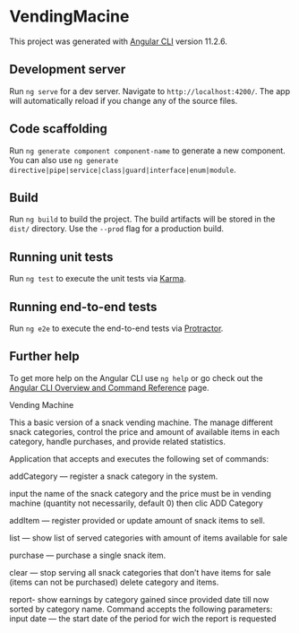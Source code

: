 # VendingMacine

This project was generated with [Angular CLI](https://github.com/angular/angular-cli) version 11.2.6.

## Development server

Run `ng serve` for a dev server. Navigate to `http://localhost:4200/`. The app will automatically reload if you change any of the source files.

## Code scaffolding

Run `ng generate component component-name` to generate a new component. You can also use `ng generate directive|pipe|service|class|guard|interface|enum|module`.

## Build

Run `ng build` to build the project. The build artifacts will be stored in the `dist/` directory. Use the `--prod` flag for a production build.

## Running unit tests

Run `ng test` to execute the unit tests via [Karma](https://karma-runner.github.io).

## Running end-to-end tests

Run `ng e2e` to execute the end-to-end tests via [Protractor](http://www.protractortest.org/).

## Further help

To get more help on the Angular CLI use `ng help` or go check out the [Angular CLI Overview and Command Reference](https://angular.io/cli) page.

Vending   Machine

This a basic version of a snack vending
machine. The  manage different snack categories, control the
price and amount of available items in each category, handle purchases,
and provide related statistics.

Application that accepts and executes the following set of commands:

addCategory  — register a snack
category in the system.

input the name of the snack category and the price must be in  vending machine (quantity not necessarily, default 0) then clic ADD Category

addItem  — register provided  or update amount of snack
items to sell.

list — show list of served categories with amount of items
available for sale 

purchase — purchase a single snack
item.

clear — stop serving all snack categories that don’t have items for sale (items can not be purchased)
delete category and items.

report- show earnings by category gained since
provided date till now sorted by category name.
Command accepts the following parameters:
input date — the start date of the period for wich the report
is requested
